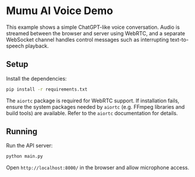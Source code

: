 # Mumu AI Voice Demo

This example shows a simple ChatGPT-like voice conversation. Audio is streamed
between the browser and server using WebRTC, and a separate WebSocket channel
handles control messages such as interrupting text-to-speech playback.

## Setup

Install the dependencies:

```bash
pip install -r requirements.txt
```

The `aiortc` package is required for WebRTC support. If installation fails,
ensure the system packages needed by `aiortc` (e.g. FFmpeg libraries and build
tools) are available. Refer to the `aiortc` documentation for details.

## Running

Run the API server:

```bash
python main.py
```

Open `http://localhost:8000/` in the browser and allow microphone access.
